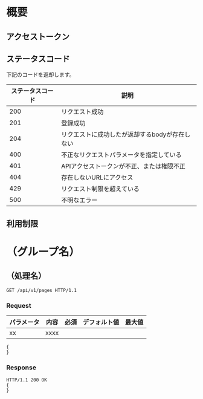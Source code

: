 # 概要


## アクセストークン



## ステータスコード

下記のコードを返却します。

| ステータスコード | 説明 |
| - | - |
| 200 | リクエスト成功 |
| 201 | 登録成功 |
| 204 | リクエストに成功したが返却するbodyが存在しない |
| 400 | 不正なリクエストパラメータを指定している |
| 401 | APIアクセストークンが不正、または権限不正 |
| 404 | 存在しないURLにアクセス |
| 429 | リクエスト制限を超えている |
| 500 | 不明なエラー |


## 利用制限


# （グループ名）

## （処理名）

```
GET /api/v1/pages HTTP/1.1
```

### Request

| パラメータ | 内容 | 必須 | デフォルト値 | 最大値 |
|  ---  |  ---  |  ---  |  ---  |  ---  |
| xx | xxxx |  |  |  |


```
{
}
```

### Response

```
HTTP/1.1 200 OK
{
}
```
